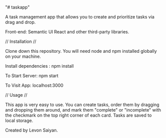 "# taskapp" 


A task management app that allows you to create and prioritize tasks via drag and drop.

Front-end: Semantic UI React and other third-party libraries.

// Installation //

Clone down this repository. You will need node and npm installed globally on your machine.

Install dependencies :
npm install

To Start Server:
npm start

To Visit App:
localhost:3000

// Usage //

This app is very easy to use. You can create tasks, order them by dragging and dropping them around, and mark them "complete" or "incomplete" with the checkmark on the top right corner of each card. Tasks are saved to local storage. 

Created by Levon Saiyan.

